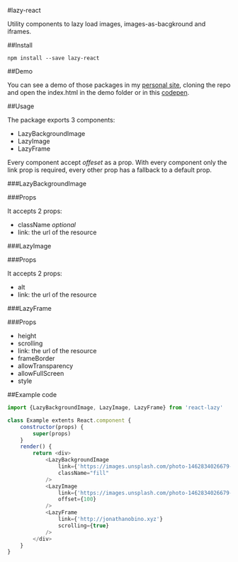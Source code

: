 #lazy-react

Utility components to lazy load images, images-as-bacgkround and iframes.

##Install

`npm install --save lazy-react`

##Demo

You can see a demo of those packages in my [personal site](http://jonathanobino.xyz), cloning the repo and open the index.html in the demo folder or in this [codepen](http://codepen.io/jonathanobino/full/mOdXNb/).

##Usage

The package exports 3 components:

- LazyBackgroundImage
- LazyImage
- LazyFrame

Every component accept *offeset* as a prop.
With every component only the link prop is required, every other prop has a fallback to a default prop.

###LazyBackgroundImage

###Props

It accepts 2 props:

- className *optional*
- link: the url of the resource

###LazyImage

###Props

It accepts 2 props:

- alt
- link: the url of the resource

###LazyFrame

###Props

- height
- scrolling
- link: the url of the resource
- frameBorder
- allowTransparency
- allowFullScreen
- style

##Example code

```javascript
import {LazyBackgroundImage, LazyImage, LazyFrame} from 'react-lazy'

class Example extents React.component {
	constructor(props) {
		super(props)
	}
	render() {
		return <div>
			<LazyBackgroundImage 
				link={'https://images.unsplash.com/photo-1462834026679-7c03bf571a67?ixlib=rb-0.3.5&q=80&fm=jpg&crop=entropy&cs=tinysrgb&s=6e160dc1e65511df7bf1c461f8a93c82'} 
				className="fill"
			/>
	    	<LazyImage 
	    		link={'https://images.unsplash.com/photo-1462834026679-7c03bf571a67?ixlib=rb-0.3.5&q=80&fm=jpg&crop=entropy&cs=tinysrgb&s=6e160dc1e65511df7bf1c461f8a93c82'} 
	    		offset={100}
			/>
			<LazyFrame 
				link={'http://jonathanobino.xyz'} 
				scrolling={true}
			/>
		</div>
	}
}
```

